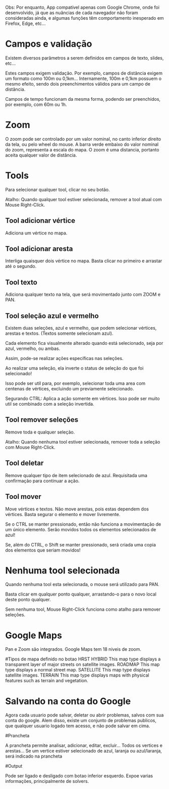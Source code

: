 Obs: Por enquanto, App compatível apenas com Google Chrome, onde foi desenvolvido, já que as nuâncias de cada navegador não foram consideradas ainda, e algumas funções têm comportamento inesperado em Firefox, Edge, etc...

# Campos e validação

Existem diversos parâmetros a serem definidos em campos de texto, slides, etc...

Estes campos exigem validação. Por exemplo, campos de distância exigem um formato como 100m ou 0,1km...
Internamente, 100m e 0,1km possuem o mesmo efeito, sendo dois preenchimentos válidos para um campo de distância.

Campos de tempo funcionam da mesma forma, podendo ser preenchidos, por exemplo, com 60m ou 1h.

# Zoom

O zoom pode ser controlado por um valor nominal, no canto inferior direito da tela, ou pelo wheel do mouse.
A barra verde embaixo do valor nominal do zoom, representa a escala do mapa.
O zoom é uma distancia, portanto aceita qualquer valor de distância.

# Tools

Para selecionar qualquer tool, clicar no seu botão.

Atalho: Quando qualquer tool estiver selecionada, remover a tool atual com Mouse Right-Click.

## Tool adicionar vértice

Adiciona um vértice no mapa.

## Tool adicionar aresta

Interliga quaisquer dois vértice no mapa. Basta clicar no primeiro e arrastar até o segundo.

## Tool texto

Adiciona qualquer texto na tela, que será movimentado junto com ZOOM e PAN.

## Tool seleção azul e vermelho

Existem duas seleções, azul e vermelho, que podem selecionar vértices, arestas e textos.
(Textos somente selecionam azul).

Cada elemento fica visualmente alterado quando está selecionado, seja por azul, vermelho, ou ambas.

Assim, pode-se realizar ações específicas nas seleções.

Ao realizar uma seleção, ela inverte o status de seleção do que foi selecionado!

Isso pode ser util para, por exemplo, selecionar toda uma area com centenas de vértices, excluindo um previamente selecionado.

Segurando CTRL: Aplica a ação somente em vértices. Isso pode ser muito util se combinado com a seleção invertida.

## Tool remover seleções

Remove toda e qualquer seleção.

Atalho: Quando nenhuma tool estiver selecionada, remover toda a seleção com Mouse Right-Click.

## Tool deletar

Remove qualquer tipo de item selecionado de azul.
Requisitada uma confirmação para continuar a ação.

## Tool mover

Move vértices e textos. Não move arestas, pois estas dependem dos vértices.
Basta segurar o elemento e mover livremente.

Se o CTRL se manter pressionado, então não funciona a movimentação de um único elemento.
Serão movidos todos os elementos selecionados de azul!

Se, além do CTRL, o Shift se manter pressionado, será criada uma copia dos elementos que seriam movidos!

# Nenhuma tool selecionada

Quando nenhuma tool esta selecionada, o mouse será utilizado para PAN.

Basta clicar em qualquer ponto qualquer, arrastando-o para o novo local deste ponto qualquer.

Sem nenhuma tool, Mouse Right-Click funciona como atalho para remover seleções.
 
# Google Maps

  Pan e Zoom são integrados.
  Google Maps tem 18 niveis de zoom.
  
  #Tipos de mapa definido no botao HRST
    HYBRID	This map type displays a transparent layer of major streets on satellite images.
    ROADMAP	This map type displays a normal street map.
    SATELLITE	This map type displays satellite images.
    TERRAIN	This map type displays maps with physical features such as terrain and vegetation.

# Salvando na conta do Google

  Agora cada usuario pode salvar, deletar ou abrir problemas, salvos com sua conta do google.
  Alem disso, existe um conjunto de problemas publicos, que qualquer usuario logado tem acesso, e não pode salvar em cima.

#Prancheta

  A prancheta permite analisar, adicionar, editar, excluir... Todos os vertices e arestas...
  Se um vertice estiver selecionado de azul, laranja ou azul/laranja, será indicado na prancheta

#Output

  Pode ser ligado e desligado com botao inferior esquerdo.
  Expoe varias informações, principalmente de solvers.
